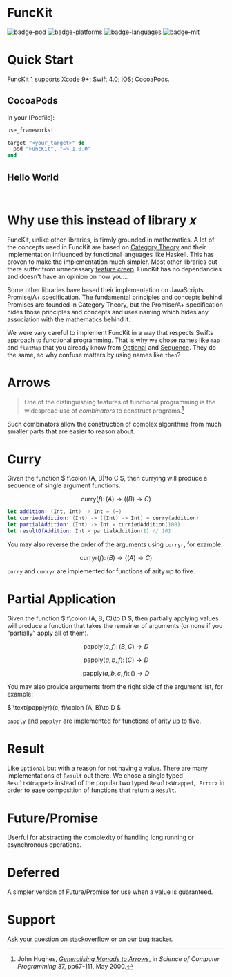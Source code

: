 # FuncKit

![badge-pod] ![badge-platforms] ![badge-languages] ![badge-mit] 

# Quick Start

FuncKit 1 supports Xcode 9+; Swift 4.0; iOS; CocoaPods.

## CocoaPods

In your [Podfile]:

```ruby
use_frameworks!

target "<your_target>" do
  pod "FuncKit", "~> 1.0.0"
end
```

## Hello World

```swift



```
# Why use this instead of library $x$ 

FuncKit, unlike other libraries, is firmly grounded in mathematics. A lot of the concepts used in FuncKit are based on [Category Theory] and their implementation influenced by functional languages like Haskell. This has proven to make the implementation much simpler. Most other libraries out there suffer from unnecessary [feature creep].  FuncKit has no dependancies and doesn't have an opinion on how you...

Some other libraries have based their implementation on JavaScripts Promise/A+ specification.  The fundamental principles and concepts behind Promises are founded in Category Theory, but the Promise/A+ specification hides those principles and concepts and uses naming which hides any association with the mathematics behind it.

We were vary careful to implement FuncKit in a way that respects Swifts approach to functional programming.  That is why we chose names like `map` and `flatMap` that you already know from [Optional] and [Sequence].  They do the same, so why confuse matters by using names like `then`?

# Arrows

> One of the distinguishing features of functional programming is the widespread use of *combinators* to construct programs.[^1]

Such combinators allow the construction of complex algorithms from much smaller parts that are easier to reason about.  

# Curry

Given the function $ f\colon (A, B)\to C $, then currying will produce a sequence of single argument functions.
 
$$ \text{curry}(f)\colon (A)\to ((B)\to C) $$

```swift
let addition: (Int, Int) -> Int = (+)
let curriedAddition: (Int) -> ((Int) -> Int) = curry(addition)
let partialAddition: (Int) -> Int = curriedAddition(100)
let resultOfAddition: Int = partialAddition(1) // 101
```
You may also reverse the order of the arguments using `curryr`, for example: 

$$ \text{curryr}(f)\colon (B)\to ((A)\to C) $$

`curry` and `curryr` are implemented for functions of arity up to five.


# Partial Application

Given the function $ f\colon (A, B, C)\to D $, then partially applying values will produce a function that takes the remainer of arguments (or none if you "partially" apply all of them). 

$$ \text{papply}(a, f)\colon (B, C)\to D $$

$$ \text{papply}(a, b, f)\colon (C)\to D $$

$$ \text{papply}(a, b, c, f)\colon ()\to D $$

You may also provide arguments from the right side of the argument list, for example:

$ \text{papplyr}(c, f)\colon (A, B)\to D $

`papply` and `papplyr` are implemented for functions of arity up to five.

# Result

Like `Optional` but with a reason for not having a value.  There are many implementations of `Result` out there.  We chose a single typed `Result<Wrapped>` instead of the popular two typed `Result<Wrapped, Error>` in order to ease composition of functions that return a `Result`.

# Future/Promise

Userful for abstracting the complexity of handling long running or asynchronous operations.

# Deferred

A simpler version of Future/Promise for use when a value is guaranteed.

# Support

Ask your question on [stackoverflow] or on our [bug tracker].

[^1]: John Hughes, [*Generalising Monads to Arrows*](https://www.sciencedirect.com/science/article/pii/S0167642399000234), in *Science of Computer Programming* 37, pp67-111, May 2000.

[badge-pod]: https://img.shields.io/cocoapods/v/FuncKit.svg?label=version
[badge-languages]: https://img.shields.io/badge/languages-Swift-orange.svg
[badge-platforms]: https://img.shields.io/badge/platforms-iOS-lightgrey.svg
[badge-mit]: https://img.shields.io/badge/license-MIT-blue.svg
[bug tracker]: https://github.com/Joony/FuncKit/issues/new
[stackoverflow]: https://stackoverflow.com/search?q=funckit

[Optional]: https://developer.apple.com/documentation/swift/optional/1540500-flatmap
[Sequence]: https://developer.apple.com/documentation/swift/sequence/2905332-flatmap

[Category Theory]: https://en.wikipedia.org/wiki/Category_theory
[feature creep]: https://en.wikipedia.org/wiki/Feature_creep